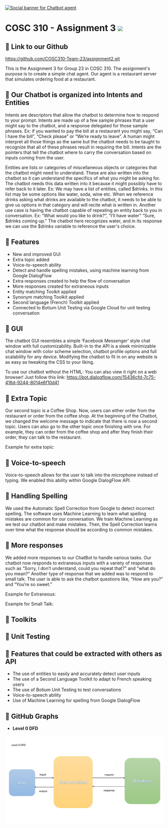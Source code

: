 
[![Social banner for Chatbot agent](https://www.comm100.com/wp-content/uploads/images/blog-banner-ai-powered-chatbot-1.png)](https://github.com/COSC310-Team-23/assignment2.git)

# **COSC 310 - Assignment 3** <img src="https://media3.giphy.com/media/S60CrN9iMxFlyp7uM8/giphy.gif?cid=ecf05e4704yigthbkvnneq2y40zp98jkeohqhlc8vuqhhpgk&rid=giphy.gif&ct=g" width="45px">

## 🔗 Link to our Github

<https://github.com/COSC310-Team-23/assignment2.git>

This is the Assignment 3 for Group 23 in COSC 310. The assignment's purpose is to create a simple chat agent. Our agent is a restaurant server that simulates ordering food at a restaurant.

## 📗 Our Chatbot is organized into Intents and Entities

Intents are descriptors that allow the chatbot to determine how to respond to your prompt. Intents are made up of a few sample phrases that a user might say to the chatbot, and a response delegated for those sample phrases. Ex: if you wanted to pay the bill at a restaurant you might say, “Can I have the bill”, “Check please” or “We’re ready to leave”. A human might interpret all those things as the same but the chatbot needs to be taught to recognize that all of these phrases result in requiring the bill. Intents are the pointers that tell the chatbot where to carry the conversation based on inputs coming from the user.

Entities are lists or categories of miscellaneous objects or categories that the chatbot might need to understand. These are also written into the chatbot so it can understand the specifics of what you might be asking for. The chatbot needs this data written into it because it might possibly have to refer back to it later. Ex: We may have a list of entities, called $drinks. In this list may be some options like water, soda, wine etc. When we reference drinks asking what drinks are available to the chatbot, it needs to be able to give us options in that category and will recite what is written in. Another use case is having the chatbot capable of repeating an entity back to you in conversation. Ex: “What would you like to drink?”, “I’ll have water” “Sure, $drinks coming up.” The chatbot here recognizes water, and in its response we can use the $drinks variable to reference the user's choice.

## 📕 Features

* New and improved GUI
* Extra topic added
* Voice-to-speech ability
* Detect and handle spelling mistakes, using machine learning from Google DialogFlow
* Extra responses created to help the flow of conversation
* More responses created for extraneous inputs
* Entity matching Toolkit applied
* Synonym matching Toolkit applied
* Second language (French) Toolkit applied
* Connected to Botium Unit Testing via Google Cloud for unit testing conversation

## 📘 GUI

The chatbot GUI resembles a simple ‘Facebook Messenger’ style chat window with full customizability. Built-in to the API is a sleek minimizable chat window with color scheme selection, chatbot profile options and full scalability for any device. Modifying the chatbot to fit in on any website is as easy as tweaking the CSS to your liking.

To use our chatbot without the HTML: You can also view it right on a web browser! Just follow this link: <https://bot.dialogflow.com/15436cfd-7c75-416d-9244-8014e6f10d41>

## 📙 Extra Topic

Our second topic is a Coffee Shop. Now, users can either order from the restaurant or order from the coffee shop. At the beginning of the Chatbot, we changed the welcome message to indicate that there is now a second topic. Users can also go to the other topic once finishing with one. For example, they can order from the coffee shop and after they finish their order, they can talk to the restaurant.

Example for extra topic:

## 📗 Voice-to-speech

Voice-to-speech allows for the user to talk into the microphone instead of typing. We enabled this ability within Google DialogFlow API.

## 📕 Handling Spelling

We used the Automatic Spell Correction from Google to detect incorrect spelling. The software uses Machine Learning to learn what spelling mistakes are common for our conversation. We train Machine Learning as we test our chatbot and make mistakes. Then, the Spell Correction learns over time what the response should be according to common mistakes.

## 📘 More responses

We added more responses to our ChatBot to handle various tasks. Our chatbot now responds to extraneous inputs with a variety of responses such as “Sorry, I don’t understand, could you repeat that?” and “what do you mean?” Another type of response that we added was to respond to small talk. The user is able to ask the chatbot questions like, “How are you?” and “You’re so sweet.”

Example for Extraneous:

Example for Small Talk:

## 📙 Toolkits

## 📗 Unit Testing

## 📕 Features that could be extracted with others as API

* The use of entities to easily and accurately detect user inputs
* The use of a Second Language Toolkit to adapt to French speaking users
* The use of Botium Unit Testing to test conversations
* Voice-to-speech ability
* Use of Machine Learning for spelling from Google DialogFlow

## 📘 GitHub Graphs

* **Level 0 DFD**

![](https://github.com/COSC310-Team-23/assignment2/blob/main/assets/DFD_Level_0.jpg)
